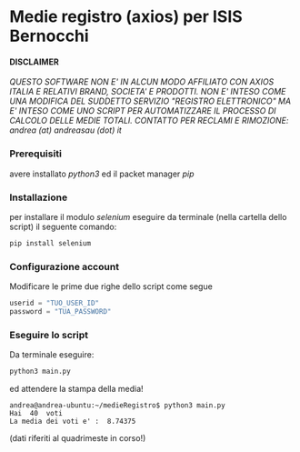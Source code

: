 # Medie registro (axios) per ISIS Bernocchi

#### DISCLAIMER
_QUESTO SOFTWARE NON E' IN ALCUN MODO AFFILIATO CON AXIOS ITALIA E RELATIVI BRAND, SOCIETA' E PRODOTTI. NON E' INTESO COME UNA MODIFICA DEL SUDDETTO SERVIZIO "REGISTRO ELETTRONICO" MA E' INTESO COME UNO SCRIPT PER AUTOMATIZZARE IL PROCESSO DI CALCOLO DELLE MEDIE TOTALI.
CONTATTO PER RECLAMI E RIMOZIONE: andrea (at) andreasau (dot) it_

### Prerequisiti
avere installato _python3_ ed il packet manager _pip_

### Installazione
per installare il modulo _selenium_ eseguire da terminale (nella cartella dello script) il seguente comando:
```bash
pip install selenium
```

### Configurazione account
Modificare le prime due righe dello script come segue
```py
userid = "TUO_USER_ID"
password = "TUA_PASSWORD"
```

### Eseguire lo script
Da terminale eseguire:
```bash
python3 main.py
```
ed attendere la stampa della media!
```shell
andrea@andrea-ubuntu:~/medieRegistro$ python3 main.py 
Hai  40  voti
La media dei voti e' :  8.74375
```

(dati riferiti al quadrimeste in corso!)

